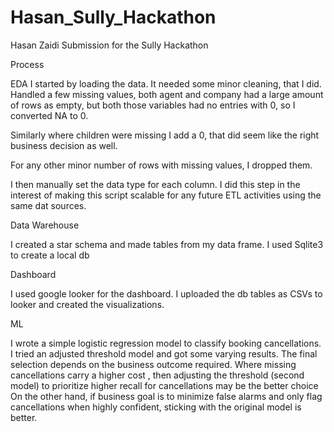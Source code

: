 # Hasan_Sully_Hackathon
Hasan Zaidi Submission for the Sully Hackathon

Process

EDA
I started by loading the data. It needed some minor cleaning, that I did. Handled a few missing values, both agent and company had a large amount of rows as empty, but both those variables had no entries with 0, so I converted NA to 0. 

Similarly where children were missing I add a 0, that did seem like the right business decision as well. 

For any other minor number of rows with missing values, I dropped them. 

I then manually set the data type for each column. I did this step in the interest of making this script scalable for any future ETL activities using the same dat sources. 

Data Warehouse

I created a star schema and made tables from my data frame. 
I used Sqlite3 to create a local db

Dashboard

I used google looker for the dashboard. I uploaded the db tables as CSVs to looker and created the visualizations. 

ML

I wrote a simple logistic regression model to classify booking cancellations. I tried an adjusted threshold model and got some varying results. The final selection depends on the business outcome required. 
Where missing cancellations carry a higher cost , then adjusting the threshold (second model) to prioritize higher recall for cancellations may be the better choice
On the other hand, if business goal is to minimize false alarms and only flag cancellations when highly confident, sticking with the original model is better.

